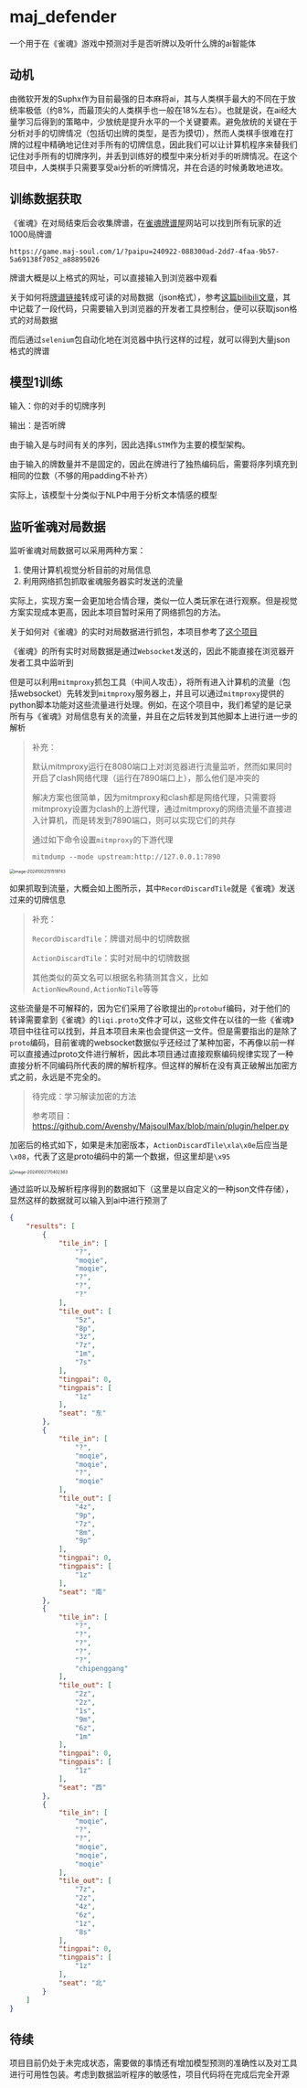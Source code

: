 # maj_defender

一个用于在《雀魂》游戏中预测对手是否听牌以及听什么牌的ai智能体

## 动机

由微软开发的Suphx作为目前最强的日本麻将ai，其与人类棋手最大的不同在于放统率极低（约8%，而最顶尖的人类棋手也一般在18%左右）。也就是说，在ai经大量学习后得到的策略中，少放统是提升水平的一个关键要素。避免放统的关键在于分析对手的切牌情况（包括切出牌的类型，是否为摸切），然而人类棋手很难在打牌的过程中精确地记住对手所有的切牌信息，因此我们可以让计算机程序来替我们记住对手所有的切牌序列，并丢到训练好的模型中来分析对手的听牌情况。在这个项目中，人类棋手只需要享受ai分析的听牌情况，并在合适的时候勇敢地进攻。

## 训练数据获取

《雀魂》在对局结束后会收集牌谱，在[雀魂牌谱屋](https://amae-koromo.sapk.ch/)网站可以找到所有玩家的近1000局牌谱

```
https://game.maj-soul.com/1/?paipu=240922-088300ad-2dd7-4faa-9b57-5a69138f7052_a88895026
```

牌谱大概是以上格式的网址，可以直接输入到浏览器中观看

关于如何将<u>牌谱链接</u>转成可读的对局数据（json格式），参考[这篇bilibili文章](https://www.bilibili.com/read/cv36373732/)，其中记载了一段代码，只需要输入到浏览器的开发者工具控制台，便可以获取json格式的对局数据

而后通过`selenium`包自动化地在浏览器中执行这样的过程，就可以得到大量json格式的牌谱

## 模型1训练

输入：你的对手的切牌序列

输出：是否听牌

由于输入是与时间有关的序列，因此选择`LSTM`作为主要的模型架构。

由于输入的牌数量并不是固定的，因此在牌进行了独热编码后，需要将序列填充到相同的位数（不够的用padding不补齐）

实际上，该模型十分类似于NLP中用于分析文本情感的模型

## 监听雀魂对局数据

监听雀魂对局数据可以采用两种方案：

1. 使用计算机视觉分析目前的对局信息
2. 利用网络抓包抓取雀魂服务器实时发送的流量

实际上，实现方案一会更加地合情合理，类似一位人类玩家在进行观察。但是视觉方案实现成本更高，因此本项目暂时采用了网络抓包的方法。

关于如何对《雀魂》的实时对局数据进行抓包，本项目参考了[这个项目](https://github.com/747929791/majsoul_wrapper)

《雀魂》的所有实时对局数据是通过`Websocket`发送的，因此不能直接在浏览器开发者工具中监听到

但是可以利用`mitmproxy`抓包工具（中间人攻击），将所有进入计算机的流量（包括websocket）先转发到`mitmproxy`服务器上，并且可以通过`mitmproxy`提供的python脚本功能对这些流量进行处理。例如，在这个项目中，我们希望的是记录所有与《雀魂》对局信息有关的流量，并且在之后转发到其他脚本上进行进一步的解析

> 补充：
>
> 默认mitmproxy运行在8080端口上对浏览器进行流量监听，然而如果同时开启了clash网络代理（运行在7890端口上），那么他们是冲突的
>
> 解决方案也很简单，因为mitmproxy和clash都是网络代理，只需要将mitmproxy设置为clash的上游代理，通过mitmproxy的网络流量不直接进入计算机，而是转发到7890端口，则可以实现它们的共存
>
> 通过如下命令设置`mitmproxy`的下游代理
>
> ```
> mitmdump --mode upstream:http://127.0.0.1:7890
> ```

<img src="./assets/image-20241002151519743.png" alt="image-20241002151519743" style="zoom:50%;" />

如果抓取到流量，大概会如上图所示，其中`RecordDiscardTile`就是《雀魂》发送过来的切牌信息

> 补充：
>
> `RecordDiscardTile`：牌谱对局中的切牌数据
>
> `ActionDiscardTile`：实时对局中的切牌数据
>
> 其他类似的英文名可以根据名称猜测其含义，比如`ActionNewRound,ActionNoTile`等等

这些流量是不可解释的，因为它们采用了谷歌提出的`protobuf`编码，对于他们的转译需要拿到《雀魂》的`liqi.proto`文件才可以，这些文件在以往的一些《雀魂》项目中往往可以找到，并且本项目未来也会提供这一文件。但是需要指出的是除了`proto`编码，目前雀魂的websocket数据似乎还经过了某种加密，不再像以前一样可以直接通过proto文件进行解析，因此本项目通过直接观察编码规律实现了一种直接分析不同编码所代表的牌的解析程序。但这样的解析在没有真正破解出加密方式之前，永远是不完全的。

> 待完成：学习解读加密的方法
>
> 参考项目：https://github.com/Avenshy/MajsoulMax/blob/main/plugin/helper.py

加密后的格式如下，如果是未加密版本，`ActionDiscardTile\xla\x0e`后应当是`\x08`，代表了这是proto编码中的第一个数据，但这里却是`\x95`

<img src="./assets/image-20241002170402363.png" alt="image-20241002170402363" style="zoom:50%;" />

通过监听以及解析程序得到的数据如下（这里是以自定义的一种json文件存储），显然这样的数据就可以输入到ai中进行预测了

```json
{
    "results": [
        {
            "tile_in": [
                "?",
                "moqie",
                "moqie",
                "?",
                "?",
                "?"
            ],
            "tile_out": [
                "5z",
                "8p",
                "3z",
                "7z",
                "1m",
                "7s"
            ],
            "tingpai": 0,
            "tingpais": [
                "1z"
            ],
            "seat": "东"
        },
        {
            "tile_in": [
                "?",
                "moqie",
                "moqie",
                "?",
                "moqie"
            ],
            "tile_out": [
                "4z",
                "9p",
                "7z",
                "8m",
                "9p"
            ],
            "tingpai": 0,
            "tingpais": [
                "1z"
            ],
            "seat": "南"
        },
        {
            "tile_in": [
                "?",
                "?",
                "?",
                "?",
                "?",
                "chipenggang"
            ],
            "tile_out": [
                "2z",
                "2z",
                "1s",
                "9m",
                "6z",
                "1m"
            ],
            "tingpai": 0,
            "tingpais": [
                "1z"
            ],
            "seat": "西"
        },
        {
            "tile_in": [
                "moqie",
                "?",
                "?",
                "moqie",
                "moqie",
                "moqie"
            ],
            "tile_out": [
                "7z",
                "2z",
                "4z",
                "6z",
                "1z",
                "8s"
            ],
            "tingpai": 0,
            "tingpais": [
                "1z"
            ],
            "seat": "北"
        }
    ]
}
```

## 待续

项目目前仍处于未完成状态，需要做的事情还有增加模型预测的准确性以及对工具进行可用性包装。考虑到数据监听程序的敏感性，项目代码将在完成后完全开源

